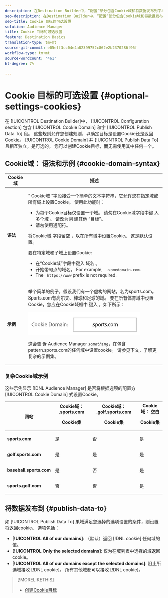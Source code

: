 ```yaml
---
description: 在Destination Builder中，“配置”部分包含Cookie域和将数据发布到字段。 这些规则允许您创建规则，以确定目标是设置Cookie还是返回Cookie。 Cookie域和发布数据相互独立工作，是可选的。 您可以创建Cookie目标，而无需使用其中任何一个。
seo-description: 在Destination Builder中，“配置”部分包含Cookie域和将数据发布到字段。 这些规则允许您创建规则，以确定目标是设置Cookie还是返回Cookie。 Cookie域和发布数据相互独立工作，是可选的。 您可以创建Cookie目标，而无需使用其中任何一个。
seo-title: Cookie 目标的可选设置
solution: Audience Manager
title: Cookie 目标的可选设置
feature: Destination Basics
translation-type: tm+mt
source-git-commit: e05eff3cc04e4a82399752c862e2b2370286f96f
workflow-type: tm+mt
source-wordcount: '461'
ht-degree: 7%

---
```



# Cookie 目标的可选设置 {#optional-settings-cookies}

在 [!UICONTROL Destination Builder]中， [!UICONTROL Configuration section] 包含 [!UICONTROL Cookie Domain] 和字 [!UICONTROL Publish Data To] 段。 这些规则允许您创建规则，以确定目标是设置Cookie还是返回Cookie。 [!UICONTROL Cookie Domain] 并 [!UICONTROL Publish Data To] 且相互独立，是可选的。 您可以创建Cookie目标，而无需使用其中任何一个。

## Cookie域： 语法和示例 {#cookie-domain-syntax}

<!-- cookie-destination-options.xml -->

<table id="table_4F4F7562AFEE49F8917AAE5712B5CCE4"> 
 <thead> 
  <tr> 
   <th colname="col1" class="entry"> Cookie 域 </th> 
   <th colname="col2" class="entry"> 描述 </th> 
  </tr>
 </thead>
 <tbody> 
  <tr> 
   <td colname="col1"> <p><b>语法</b> </p> </td> 
   <td colname="col2"> <p>“ <span class="wintitle"> Cookie域</span> ”字段接受一个简单的文本字符串，它允许您在指定域或所有域上设置Cookie。 使用此功能时： </p> <p> 
     <ul id="ul_473CB59F2C0C4B358201BE5C8B27D73D"> 
      <li id="li_4E7F4691C1B54415963F7D5AA1558C9A">为每个Cookie目标仅设置一个域。 请勿在Cookie域字段中键 <span class="wintitle"> 入多个域</span> 。 请改为创 <span class="wintitle"> 建其他</span> “目标”。 </li> 
      <li id="li_AEBF5C5F3C264C5EA4A2A6063C3F377D">请勿使用通配符。 </li> 
     </ul> </p> <p> 将Cookie域 <span class="wintitle"> 字段留空</span> ，以在所有域中设置Cookie。 这是默认设置。 </p> <p>要在特定域和子域上设置Cookie: </p> <p> 
     <ul id="ul_F25BC0D8C40641A2A5CA338E5C258435"> 
      <li id="li_E236D8DEE4F24F9BBA36074F7049C12C">在“Cookie域”字段中键入 <span class="wintitle"> 域名</span> 。 </li> 
      <li id="li_0471C198EE344DE5963A3C2F70B9E78B">开始带句点的域名。 For example, <code> .somedomain.com</code>. </li> 
      <li id="li_73D06F2BEF45487280C2245E1F6B8ED0">The <code> https://www</code> prefix is not required. </li> 
     </ul> </p> </td> 
  </tr> 
  <tr> 
   <td colname="col1"> <p><b>示例</b> </p> </td> 
   <td colname="col2"> <p>举个简单的例子，假设我们有一个虚构的网站，名为sports.com。 Sports.com有高尔夫、棒球和足球的域。 要在所有体育域中设置Cookie，您应在Cookie域框中 <span class="wintitle"> 键入</span> ，如下所示： </p> <p> <img src="assets/sports-domain.png" id="image_8883477BB3B543648C97A441AD34C6DE" /> </p> <p>这会告 <span class="keyword"> 诉</span> Audience Manager <code><i>something</i></code>，在包含pattern.sports.com的任何域中设置cookie。 请参见下文，了解更复杂的示例集。 </p> </td> 
  </tr> 
 </tbody> 
</table>

### 复杂Cookie域示例

这些示例显示 [!DNL Audience Manager] 是否将根据选项的配置方 [!UICONTROL Cookie Domain] 式设置Cookie。

<table id="table_3A7B9479CDA6493FA8104D8D9841E914"> 
 <thead> 
  <tr> 
   <th colname="col1" class="entry"> 网站 </th> 
   <th colname="col2" class="entry">Cookie域： .sports.com <p>Cookie集 </p> </th> 
   <th colname="col3" class="entry">Cookie域： .golf.sports.com <p>Cookie集 </p> </th> 
   <th colname="col4" class="entry">Cookie域： 空白 <p>Cookie集 </p> </th> 
  </tr> 
 </thead>
 <tbody> 
  <tr> 
   <td colname="col1"> <p> <b>sports.com</b> </p> </td> 
   <td colname="col2"> 是 </td> 
   <td colname="col3"> 否 </td> 
   <td colname="col4"> 是 </td> 
  </tr> 
  <tr> 
   <td colname="col1"> <p> <b>golf.sports.com</b> </p> </td> 
   <td colname="col2"> 是 </td> 
   <td colname="col3"> 是 </td> 
   <td colname="col4"> 是 </td> 
  </tr> 
  <tr> 
   <td colname="col1"> <p> <b>baseball.sports.com</b> </p> </td> 
   <td colname="col2"> 是 </td> 
   <td colname="col3"> 否 </td> 
   <td colname="col4"> 是 </td> 
  </tr> 
  <tr> 
   <td colname="col1"> <p> <b>sports.golf.com</b> </p> </td> 
   <td colname="col2"> 否 </td> 
   <td colname="col3"> 否 </td> 
   <td colname="col4"> 是 </td> 
  </tr> 
 </tbody> 
</table>

## 将数据发布到 {#publish-data-to}

如 [!UICONTROL Publish Data To] 果域满足您选择的选项设置的条件，则设置将返回cookie。 选项包括：

* **[!UICONTROL All of our domains]**: （默认）返回 [!DNL cookie] 任何域的值。
* **[!UICONTROL Only the selected domains]**: 仅为在域列表中选择的域返回cookie。
* **[!UICONTROL All of our domains except the selected domains]**: 阻止所选域接收 [!DNL cookie]。 所有其他域都可以接收 [!DNL cookie]。

>[!MORELIKETHIS]
>
>* [创建Cookie目标](../../features/destinations/create-cookie-destination.md)